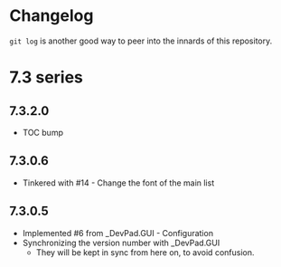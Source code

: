 # Changelog

`git log` is another good way to peer into the innards of this repository.



# 7.3 series

## 7.3.2.0

- TOC bump


## 7.3.0.6

- Tinkered with #14 - Change the font of the main list


## 7.3.0.5

- Implemented #6 from _DevPad.GUI - Configuration
- Synchronizing the version number with _DevPad.GUI
  -  They will be kept in sync from here on, to avoid confusion.
